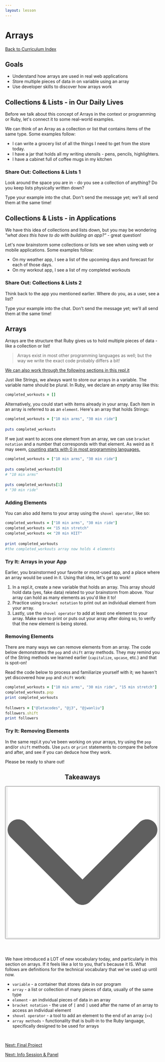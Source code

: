 ```yaml
---
layout: lesson
---
```


# Arrays

<a href="../">Back to Curriculum Index</a>

## Goals

- Understand how arrays are used in real web applications
- Store multiple pieces of data in on variable using an array
- Use developer skills to discover how arrays work

## Collections & Lists - in Our Daily Lives

Before we talk about this concept of Arrays in the context or programming or Ruby, let's connect it to some real-world examples. 

We can think of an Array as a collection or list that contains items of the same type. Some examples follow:
- I can write a grocery list of all the things I need to get from the store today.
- I have a jar that holds all my writing utensils - pens, pencils, highlighters. 
- I have a cabinet full of coffee mugs in my kitchen

<div class="try-it-new">
  <h3>Share Out: Collections & Lists 1</h3>
  <p>Look around the space you are in - do you see a collection of anything? Do you keep lists physically written down?</p>
  <p>Type your example into the chat. Don't send the message yet; we'll all send them at the same time!</p>
</div>

## Collections & Lists - in Applications

We have this idea of collections and lists down, but you may be wondering _"what does this have to do with building an app?"_ - great question!

Let's now brainstorm some collections or lists we see when using web or mobile applications. Some examples follow: 
- On my weather app, I see a list of the upcoming days and forecast for each of those days.
- On my workout app, I see a list of my completed workouts

<div class="try-it-new">
  <h3>Share Out: Collections & Lists 2</h3>
  <p>Think back to the app you mentioned earlier. Where do you, as a user, see a list?</p>
  <p>Type your example into the chat. Don't send the message yet; we'll all send them at the same time!</p>
</div>

## Arrays

Arrays are the structure that Ruby gives us to hold multiple pieces of data - like a collection or list!

>Arrays exist in most other programming languages as well; but the way we write the exact code probably differs a bit!

<a href="https://replit.com/@turingschool/arrays-intro" target="blank">We can also work through the following sections in this repl.it</a>

Just like Strings, we always want to store our arrays in a variable. The variable name should be plural. In Ruby, we declare an _empty_ array like this:

```ruby
completed_workouts = []
```

Alternatively, you could start with items already in your array. Each item in an array is referred to as an `element`. Here's an array that holds Strings:

```ruby
completed_workouts = ["10 min arms", "30 min ride"]

puts completed_workouts
```

If we just want to acces one element from an array, we can use `bracket notation` and a number that corresponds with that element. As weird as it may seem, <a href="https://skillcrush.com/blog/why-programmers-start-counting-at-zero/" target="blank">counting starts with 0 in most programming languages.</a>

```ruby
completed_workouts = ["10 min arms", "30 min ride"]

puts completed_workouts[0]
# "10 min arms"

puts completed_workouts[1]
# "30 min ride"
```

### Adding Elements

You can also add items to your array using the `shovel operator`, like so:

```ruby
completed_workouts = ["10 min arms", "30 min ride"]
completed_workouts << "15 min stretch"
completed_workouts << "20 min HIIT"

print completed_workouts
#the completed_workouts array now holds 4 elements
```

<div class="try-it-new">
  <h3>Try It: Arrays in your App</h3>
  <p>Earlier, you brainstormed your favorite or most-used app, and a place where an array would be used in it. Using that idea, let's get to work!</p>
  <ol>
    <li>In a repl.it, create a new variable that holds an array. This array should hold data (yes, fake data) related to your brainstorm from above. Your array can hold as many elements as you'd like it to!</li>
    <li>Practice using <code>bracket notation</code> to print out an individual element from your array.</li>
    <li>Lastly, use the <code>shovel operator</code> to add at least one element to your array. Make sure to print or puts out your array after doing so, to verify that the new element is being stored.</li>
  </ol>
</div>

### Removing Elements

There are many ways we can remove elements from an array. The code below demonstrates the `pop` and `shift` array methods. They may remind you of the String methods we learned earlier (`capitalize`, `upcase`, etc.) and that is spot-on!

Read the code below to process and familiarize yourself with it; we haven't yet discovered how `pop` and `shift` work:

```ruby
completed_workouts = ["10 min arms", "30 min ride", "15 min stretch"]
completed_workouts.pop
print completed_workouts

followers = ["@letacodes", "@j3", "@jwanliu"]
followers.shift
print followers
```

<div class="try-it-new">
  <h3>Try It: Removing Elements</h3>
  <p>In the same repl.it you've been working on your arrays, try using the <code>pop</code> and/or <code>shift</code> methods. Use <code>puts</code> or <code>print</code> statements to compare the before and after, and see if you can deduce how they work.</p>
  <p>Please be ready to share out!</p>
</div>

<div class="expander expander-lesson">
  <header>
    <h2 class="spicy-click">Takeaways</h2>
    <div>
      <button class="expander-btn">
          <img
            src="../../assets/icons/arrow.svg"
            alt="expander arrow icon" />
      </button>
    </div>
  </header>

  <div class="hide">
    <p>We have introduced a LOT of new vocabulary today, and particularly in this section on arrays. If it feels like a lot to you, that's because it IS. What follows are definitions for the technical vocabulary that we've used up until now.</p>
    <ul>
      <li><code>variable</code> - a container that stores data in our program</li>
      <li><code>array</code> - a list or collection of many pieces of data, usually of the same type</li>
      <li><code>element</code> - an individual pieces of data in an array</li>
      <li><code>bracket notation</code> - the use of <code>[</code> and <code>]</code> used after the name of an array to access an individual element</li>
      <li><code>shovel operator</code> - a tool to add an element to the end of an array (<code><<</code>)</li>
      <li><code>array methods</code> - functionality that is built-in to the Ruby language, specifically designed to be used for arrays</li>
    </ul>
  </div>
</div>
<br>

<a href="../project">Next: Final Project</a>

<a href="../wrap-up">Next: Info Session & Panel</a>
